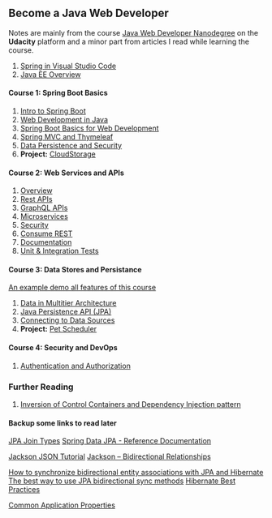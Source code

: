 ## Become a Java Web Developer 

Notes are mainly from the course [Java Web Developer Nanodegree](https://www.udacity.com/course/java-developer-nanodegree--nd035) on the **Udacity** platform and a minor part from articles I read while learning the course.

1. [Spring in Visual Studio Code](./Spring-in-VSCode.md)
2. [Java EE Overview](./JavaEE8.md)

#### Course 1: Spring Boot Basics

1. [Intro to Spring Boot](./spring-boot/Intro-to-Spring-Boot.md)
2. [Web Development in Java](./spring-boot/Web-Dev-in-Java.md)
3. [Spring Boot Basics for Web Development](./spring-boot/Spring-Boot-Basics-for-Web-Dev.md)
4. [Spring MVC and Thymeleaf](./spring-boot/Spring-MVC-and-Thymeleaf.md)
5. [Data Persistence and Security](./spring-boot/Data-Persistence-and-Security.md)
6. **Project:** [CloudStorage](https://github.com/rdavdin/CloudStorage)

#### Course 2: Web Services and APIs

1. [Overview](./web-services-and-apis/overview.md)
2. [Rest APIs](./web-services-and-apis/rest-apis.md)
3. [GraphQL APIs](./web-services-and-apis/graphgl-apis.md)
4. [Microservices](./web-services-and-apis/microservices.md)
5. [Security](./web-services-and-apis/security.md)
6. [Consume REST](./web-services-and-apis/consuming-soap-rest.md)
7. [Documentation](./web-services-and-apis/documentation.md)
8. [Unit & Integration Tests](./web-services-and-apis/unit-integration-tests.md)

#### Course 3: Data Stores and Persistance

[An example demo all features of this course](https://github.com/rdavdin/datastore_persistence.git)

1. [Data in Multitier Architecture](./data-stores-and-persistence/data-in-multitier-architecture.md)
2. [Java Persistence API (JPA)](./data-stores-and-persistence/java-persistence-api-jpa.md)
3. [Connecting to Data Sources](./data-stores-and-persistence/Connecting-2-data-sources.md)
4. **Project:** [Pet Scheduler](https://github.com/rdavdin/pet-scheduler)

#### Course 4: Security and DevOps

1. [Authentication and Authorization](./security-and-devops/authentication-authorization.md)
### Further Reading
1. [Inversion of Control Containers and Dependency Injection pattern](https://www.martinfowler.com/articles/injection.html)

#### Backup some links to read later

[JPA Join Types](https://www.baeldung.com/jpa-join-types)
[Spring Data JPA - Reference Documentation](https://docs.spring.io/spring-data/jpa/docs/current/reference/html/#preface)

[Jackson JSON Tutorial](https://www.baeldung.com/jackson)
[Jackson – Bidirectional Relationships](https://www.baeldung.com/jackson-bidirectional-relationships-and-infinite-recursion)


[How to synchronize bidirectional entity associations with JPA and Hibernate](https://vladmihalcea.com/jpa-hibernate-synchronize-bidirectional-entity-associations/)
[The best way to use JPA bidirectional sync methods](https://vladmihalcea.com/jpa-bidirectional-sync-methods/)
[Hibernate Best Practices](https://thorben-janssen.com/hibernate-best-practices/)

[Common Application Properties](https://docs.spring.io/spring-boot/docs/current/reference/html/application-properties.html#appendix.application-properties.core)